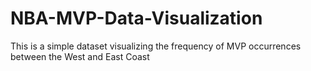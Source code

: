 # NBA-MVP-Data-Visualization
This is a simple dataset visualizing the frequency of MVP occurrences between the West and East Coast
